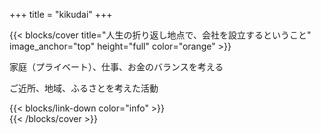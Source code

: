 +++
title = "kikudai"
+++

{{< blocks/cover title="人生の折り返し地点で、会社を設立するということ" image_anchor="top" height="full" color="orange" >}}
<div class="mx-auto">
	<p class="lead mt-3">家庭（プライベート）、仕事、お金のバランスを考える</p>
	<p class="lead mt-3">ご近所、地域、ふるさとを考えた活動</p>
	{{< blocks/link-down color="info" >}}
</div>
{{< /blocks/cover >}}
	
